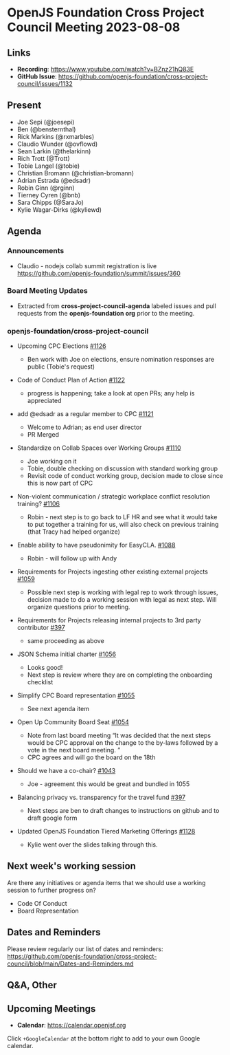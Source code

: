 # OpenJS Foundation Cross Project Council Meeting 2023-08-08

## Links

* **Recording**: https://www.youtube.com/watch?v=BZnz21hQ83E
* **GitHub Issue**: https://github.com/openjs-foundation/cross-project-council/issues/1132

## Present

* Joe Sepi (@joesepi)
* Ben (@bensternthal)
* Rick Markins (@rxmarbles)
* Claudio Wunder (@ovflowd)
* Sean Larkin (@thelarkinn)
* Rich Trott (@Trott)
* Tobie Langel (@tobie)
* Christian Bromann (@christian-bromann)
* Adrian Estrada (@edsadr)
* Robin Ginn (@rginn)
* Tierney Cyren (@bnb)
* Sara Chipps (@SaraJo)
* Kylie Wagar-Dirks (@kyliewd) 

## Agenda

### Announcements

* Claudio - nodejs collab summit registration is live
https://github.com/openjs-foundation/summit/issues/360

### Board Meeting Updates

* Extracted from **cross-project-council-agenda** labeled issues and pull requests from the **openjs-foundation org** prior to the meeting.

### openjs-foundation/cross-project-council

* Upcoming CPC Elections [#1126](https://github.com/openjs-foundation/cross-project-council/issues/1126)
  * Ben work with Joe on elections, ensure nomination responses are public (Tobie's request)

* Code of Conduct Plan of Action [#1122](https://github.com/openjs-foundation/cross-project-council/issues/1122)
  * progress is happening; take a look at open PRs; any help is appreciated

* add @edsadr as a regular member to CPC [#1121](https://github.com/openjs-foundation/cross-project-council/pull/1121)
  * Welcome to Adrian; as end user director
  * PR Merged

* Standardize on Collab Spaces over Working Groups [#1110](https://github.com/openjs-foundation/cross-project-council/issues/1110)
  * Joe working on it
  * Tobie, double checking on discussion with standard working group
  * Revisit code of conduct working group, decision made to close since this is now part of CPC

* Non-violent communication / strategic workplace conflict resolution training? [#1106](https://github.com/openjs-foundation/cross-project-council/issues/1106)
  * Robin - next step is to go back to LF HR and see what it would take to put together a training for us, will also check on previous training (that Tracy had helped organize)

* Enable ability to have pseudonimity for EasyCLA. [#1088](https://github.com/openjs-foundation/cross-project-council/issues/1088)
  * Robin - will follow up with Andy

* Requirements for Projects ingesting other existing external projects [#1059](https://github.com/openjs-foundation/cross-project-council/issues/1059)
  * Possible next step is working with legal rep to work through issues, decision made to do a working session with legal as next step. Will organize questions prior to meeting. 

* Requirements for Projects releasing internal projects to 3rd party contributor [#397](https://github.com/openjs-foundation/cross-project-council/issues/1133)
  * same proceeding as above

* JSON Schema initial charter [#1056](https://github.com/openjs-foundation/cross-project-council/issues/1056)
  * Looks good! 
  * Next step is review where they are on completing the onboarding checklist

* Simplify CPC Board representation [#1055](https://github.com/openjs-foundation/cross-project-council/pull/1055)
  * See next agenda item

* Open Up Community Board Seat [#1054](https://github.com/openjs-foundation/cross-project-council/issues/1054)
  * Note from last board meeting “It was decided that the next steps would be CPC approval on the change to the by-laws followed by a vote in the next board meeting. ”
  * CPC agrees and will go the board on the 18th

* Should we have a co-chair? [#1043](https://github.com/openjs-foundation/cross-project-council/issues/1043)
  * Joe - agreement this would be great and bundled in 1055

* Balancing privacy vs. transparency for the travel fund [#397](https://github.com/openjs-foundation/cross-project-council/issues/397)
  * Next steps are ben to draft changes to instructions on github and to draft google form

* Updated OpenJS Foundation Tiered Marketing Offerings [#1128](https://github.com/openjs-foundation/cross-project-council/issues/1128)
  * Kylie went over the slides talking through this.

## Next week's working session

Are there any initiatives or agenda items that we should use a working session to further progress on?
* Code Of Conduct
* Board Representation

## Dates and Reminders

Please review regularly our list of dates and reminders:
https://github.com/openjs-foundation/cross-project-council/blob/main/Dates-and-Reminders.md

## Q&A, Other

## Upcoming Meetings

* **Calendar**: <https://calendar.openjsf.org>

Click `+GoogleCalendar` at the bottom right to add to your own Google calendar.

